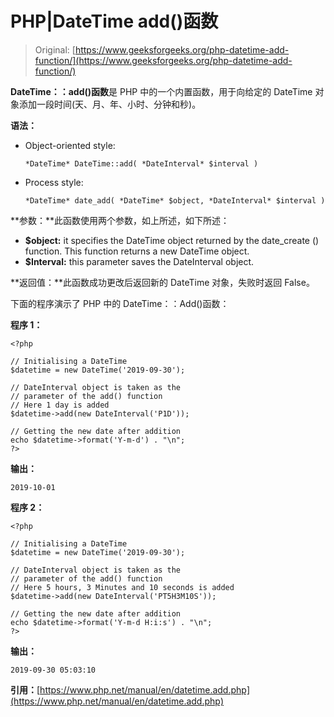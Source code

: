 # PHP|DateTime add()函数

> Original: [https://www.geeksforgeeks.org/php-datetime-add-function/](https://www.geeksforgeeks.org/php-datetime-add-function/)

**DateTime：：add()函数**是 PHP 中的一个内置函数，用于向给定的 DateTime 对象添加一段时间(天、月、年、小时、分钟和秒)。

**语法：**

*   Object-oriented style:

    ```
    *DateTime* DateTime::add( *DateInterval* $interval )
    ```

*   Process style:

    ```
    *DateTime* date_add( *DateTime* $object, *DateInterval* $interval )
    ```

**参数：**此函数使用两个参数，如上所述，如下所述：

*   **$object:** it specifies the DateTime object returned by the date_create () function. This function returns a new DateTime object.
*   **$Interval:** this parameter saves the DateInterval object.

**返回值：**此函数成功更改后返回新的 DateTime 对象，失败时返回 False。

下面的程序演示了 PHP 中的 DateTime：：Add()函数：

**程序 1：**

```
<?php

// Initialising a DateTime
$datetime = new DateTime('2019-09-30');

// DateInterval object is taken as the 
// parameter of the add() function
// Here 1 day is added
$datetime->add(new DateInterval('P1D'));

// Getting the new date after addition
echo $datetime->format('Y-m-d') . "\n";
?>
```

**输出：**

```
2019-10-01

```

**程序 2：**

```
<?php

// Initialising a DateTime
$datetime = new DateTime('2019-09-30');

// DateInterval object is taken as the 
// parameter of the add() function
// Here 5 hours, 3 Minutes and 10 seconds is added
$datetime->add(new DateInterval('PT5H3M10S'));

// Getting the new date after addition
echo $datetime->format('Y-m-d H:i:s') . "\n";
?>
```

**输出：**

```
2019-09-30 05:03:10

```

**引用：**[https://www.php.net/manual/en/datetime.add.php](https://www.php.net/manual/en/datetime.add.php)